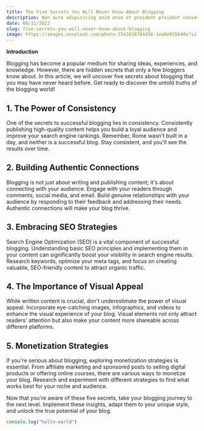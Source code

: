 ```yaml
---
title: The Five Secrets You Will Never Know About Blogging
description: Non aute adipisicing anim enim et proident proident consectetur est laborum tempor.
date: 08/11/2022
slug: five-secrets-you-will-never-know-about-blogging
image: https://images.unsplash.com/photo-1542038784456-1ea8e935640e?ixlib=rb-4.0.3&ixid=MnwxMjA3fDB8MHxwaG90by1wYWdlfHx8fGVufDB8fHx8&auto=format&fit=crop&w=500&q=80
---
```


**Introduction**

Blogging has become a popular medium for sharing ideas, experiences, and knowledge. However, there are hidden secrets that only a few bloggers know about. In this article, we will uncover five secrets about blogging that you may have never heard before. Get ready to discover the untold truths of the blogging world!

## 1. The Power of Consistency

One of the secrets to successful blogging lies in consistency. Consistently publishing high-quality content helps you build a loyal audience and improve your search engine rankings. Remember, Rome wasn't built in a day, and neither is a successful blog. Stay consistent, and you'll see the results over time.

## 2. Building Authentic Connections

Blogging is not just about writing and publishing content; it's about connecting with your audience. Engage with your readers through comments, social media, and email. Build genuine relationships with your audience by responding to their feedback and addressing their needs. Authentic connections will make your blog thrive.

## 3. Embracing SEO Strategies

Search Engine Optimization (SEO) is a vital component of successful blogging. Understanding basic SEO principles and implementing them in your content can significantly boost your visibility in search engine results. Research keywords, optimize your meta tags, and focus on creating valuable, SEO-friendly content to attract organic traffic.

## 4. The Importance of Visual Appeal

While written content is crucial, don't underestimate the power of visual appeal. Incorporate eye-catching images, infographics, and videos to enhance the visual experience of your blog. Visual elements not only attract readers' attention but also make your content more shareable across different platforms.

## 5. Monetization Strategies

If you're serious about blogging, exploring monetization strategies is essential. From affiliate marketing and sponsored posts to selling digital products or offering online courses, there are various ways to monetize your blog. Research and experiment with different strategies to find what works best for your niche and audience.

Now that you're aware of these five secrets, take your blogging journey to the next level. Implement these insights, adapt them to your unique style, and unlock the true potential of your blog.

```javascript 
console.log("hello-world")
